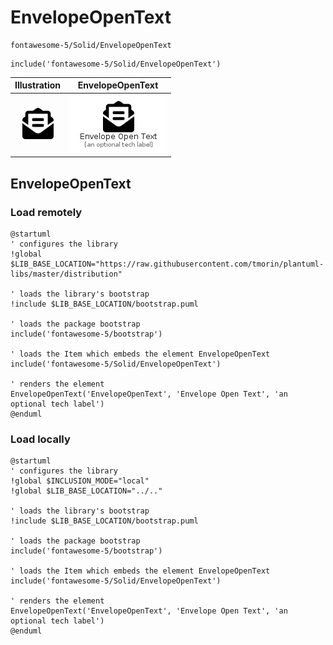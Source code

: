 # EnvelopeOpenText


```text
fontawesome-5/Solid/EnvelopeOpenText
```

```text
include('fontawesome-5/Solid/EnvelopeOpenText')
```



| Illustration | EnvelopeOpenText |
| :---: | :---: |
| ![illustration for Illustration](../../fontawesome-5/Solid/EnvelopeOpenText.png) | ![illustration for EnvelopeOpenText](../../fontawesome-5/Solid/EnvelopeOpenText.Local.png) |




## EnvelopeOpenText

### Load remotely
```plantuml
@startuml
' configures the library
!global $LIB_BASE_LOCATION="https://raw.githubusercontent.com/tmorin/plantuml-libs/master/distribution"

' loads the library's bootstrap
!include $LIB_BASE_LOCATION/bootstrap.puml

' loads the package bootstrap
include('fontawesome-5/bootstrap')

' loads the Item which embeds the element EnvelopeOpenText
include('fontawesome-5/Solid/EnvelopeOpenText')

' renders the element
EnvelopeOpenText('EnvelopeOpenText', 'Envelope Open Text', 'an optional tech label')
@enduml
```

### Load locally
```plantuml
@startuml
' configures the library
!global $INCLUSION_MODE="local"
!global $LIB_BASE_LOCATION="../.."

' loads the library's bootstrap
!include $LIB_BASE_LOCATION/bootstrap.puml

' loads the package bootstrap
include('fontawesome-5/bootstrap')

' loads the Item which embeds the element EnvelopeOpenText
include('fontawesome-5/Solid/EnvelopeOpenText')

' renders the element
EnvelopeOpenText('EnvelopeOpenText', 'Envelope Open Text', 'an optional tech label')
@enduml
```

